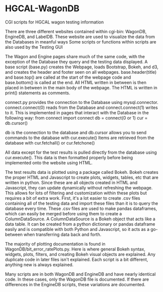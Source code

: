 # HGCAL-WagonDB
CGI scripts for HGCAL wagon testing information

There are three different websites contained within cgi-bin: WagonDB, EngineDB, and LabelDB.
These website are used to visualize the data from the Databases in meanful ways
Some scripts or functions within scripts are also used by the Testing GUI

The Wagon and Engine pages share much of the same code, with the exception of the Database they query and the testing data displayed.
A base script (base.py) creates the Webpage, loads Bootstrap, Bokeh, and d3, and creates the header and footer seen on all webpages.
base.header(title) and base.top() are called at the start of the webpage code and base.bottom() is called at the end.
All HTML written in between is then placed in between in the main body of the webpage.
The HTML is written in print() statements as comments.

connect.py provides the connection to the Database using mysql.connector. 
connect.connect(0) reads from the Database and connect.connect(1) writes to it.
This is implemented in pages that interact with the Database in the following way:
from connect import connect
db = connect(0 or 1)
cur = db.cursor()

db is the connection to the database and db.cursor allows you to send commands to the database with cur.execute()
Items are retrieved from the database with cur.fetchall() or cur.fetchone()

All data except for the test results is pulled directly from the database using cur.execute().
This data is then formatted properly before being implemented onto the website using HTML.

The test results data is plotted using a package called Bokeh. 
Bokeh creates the proper HTML and Javascript to create plots, widgets, tables, etc that are written in python.
Since these are all objects created in HTML and Javascript, they can update dynamically without refreshing the webpage.
This allows for lots of filtering and customization within these plots but requires a bit of extra work.
First, it's a lot easier to create .csv files containing all of the testing data and import these files than it is to
query the database every time. These .csv files are used to make pandas dataframes, which can easily be merged
before using them to create a ColumnDataSource. A ColumnDataSource is a Bokeh object that acts like a data table. 
It can be created from a python dictionary or pandas dataframe easily and is compatible with both Python and Javascript,
so it acts as a go-between when transferring data back and forth.

The majority of plotting documentation is found in WagonDB/bit_error_ratePlots.py. 
Here is where general Bokeh syntax, widgets, plots, filters, and creating Bokeh visual objects are explained.
Any duplicate code in later files isn't explained. Each script is a bit different, anything new is always explained.

Many scripts are in both WagonDB and EngineDB and have nearly identical code. In these cases, only the WagonDB file is documented.
If there are differences in the EngineDB scripts, these variations are documented.
